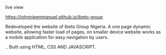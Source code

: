 live view 

https://johnnieemmanuel.github.io/ibeto-group

Redeveloped the website of Ibeto Group Nigeria.
A one page dynamic website, allowing faster load of pages, on smaller device website works as a mobile application for easy navigation by users.

.. Built using HTML, CSS AND JAVASCRIPT.
